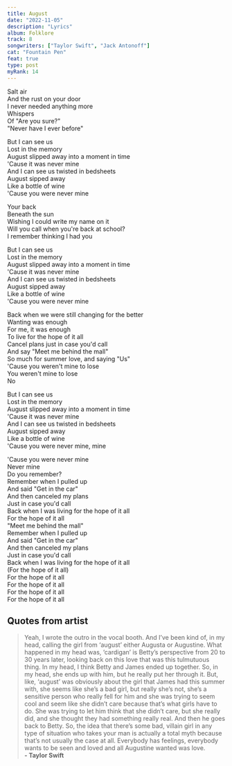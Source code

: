 ```yaml
---
title: August
date: "2022-11-05"
description: "Lyrics"
album: Folklore
track: 8
songwriters: ["Taylor Swift", "Jack Antonoff"]
cat: "Fountain Pen"
feat: true
type: post
myRank: 14
---
```


<p className="verse-one">
Salt air <br />
And the rust on your door <br />
I never needed anything more <br />
Whispers <br />
Of "Are you sure?" <br />
"Never have I ever before" <br />
</p>
<p className="chorus">
But I can see us <br />
Lost in the memory <br />
August slipped away into a moment in time <br />
'Cause it was never mine <br />
And I can see us twisted in bedsheets <br />
August sipped away <br />
Like a bottle of wine <br />
'Cause you were never mine <br />
</p>
<p className="verse-two">
Your back <br />
Beneath the sun <br />
Wishing I could write my name on it <br />
Will you call when you're back at school? <br />
I remember thinking I had you <br />
</p>
<p className="chorus">
But I can see us <br />
Lost in the memory <br />
August slipped away into a moment in time <br />
'Cause it was never mine <br />
And I can see us twisted in bedsheets <br />
August sipped away <br />
Like a bottle of wine <br />
'Cause you were never mine <br />
</p>
<p className="bridge">
<span id="favorite-line">Back when we were still changing for the better</span> <br />
Wanting was enough <br />
For me, it was enough <br />
To live for the hope of it all <br />
Cancel plans just in case you'd call <br />
And say "Meet me behind the mall" <br />
So much for summer love, and saying "Us" <br />
'Cause you weren't mine to lose <br />
You weren't mine to lose <br />
No <br />
</p>
<p className="chorus">
But I can see us <br />
Lost in the memory <br />
August slipped away into a moment in time <br />
'Cause it was never mine <br />
And I can see us twisted in bedsheets <br />
August sipped away <br />
Like a bottle of wine <br />
'Cause you were never mine, mine <br />
</p>
<p className="outro">
'Cause you were never mine <br />
Never mine <br />
Do you remember? <br />
Remember when I pulled up <br />
And said "Get in the car" <br />
And then canceled my plans <br />
Just in case you'd call <br />
Back when I was living for the hope of it all <br />
For the hope of it all <br />
"Meet me behind the mall" <br />
Remember when I pulled up <br />
And said "Get in the car" <br />
And then canceled my plans <br />
Just in case you'd call <br />
Back when I was living for the hope of it all <br />
(For the hope of it all) <br />
For the hope of it all <br />
For the hope of it all <br />
For the hope of it all <br />
For the hope of it all <br />
</p>

## Quotes from artist

<blockquote>
Yeah, I wrote the outro in the vocal booth. And I’ve been kind of, in my head, calling the girl from ‘august’ either Augusta or Augustine. What happened in my head was, ‘cardigan’ is Betty’s perspective from 20 to 30 years later, looking back on this love that was this tulmutuous thing. In my head, I think Betty and James ended up together. So, in my head, she ends up with him, but he really put her through it. But, like, ‘august’ was obviously about the girl that James had this summer with, she seems like she’s a bad girl, but really she’s not, she’s a sensitive person who really fell for him and she was trying to seem cool and seem like she didn’t care because that’s what girls have to do. She was trying to let him think that she didn’t care, but she really did, and she thought they had something really real. And then he goes back to Betty. So, the idea that there’s some bad, villain girl in any type of situation who takes your man is actually a total myth because that’s not usually the case at all. Everybody has feelings, everybody wants to be seen and loved and all Augustine wanted was love. <br /><b>- Taylor Swift</b>
</blockquote>
